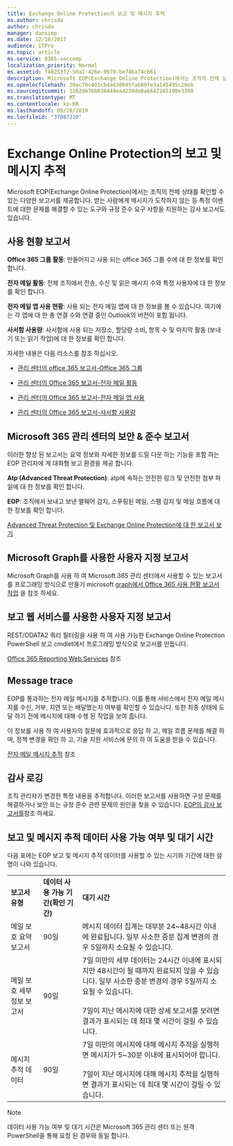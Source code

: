 ```yaml
---
title: Exchange Online Protection의 보고 및 메시지 추적
ms.author: chrisda
author: chrisda
manager: dansimp
ms.date: 12/18/2017
audience: ITPro
ms.topic: article
ms.service: O365-seccomp
localization_priority: Normal
ms.assetid: f40253f2-50a1-426e-9979-be74ba74cb61
description: Microsoft EOP(Exchange Online Protection)에서는 조직의 전체 상태를 확인할 수 있는 다양한 보고서를 제공합니다. 받는 사람에게 메시지가 도착하지 않는 등 특정 이벤트에 대한 문제를 해결할 수 있는 도구와 규정 준수 요구 사항을 지원하는 감사 보고서도 있습니다. 다음 표에서는 EOP 관리자가 사용할 수 있는 보고서 및 문제 해결 도구를 설명합니다.
ms.openlocfilehash: 39ac70c401cb4a630b95fab89fe3a145495c29eb
ms.sourcegitcommit: 1162d676b036449ea4220de8a6642165190e3398
ms.translationtype: MT
ms.contentlocale: ko-KR
ms.lasthandoff: 09/20/2019
ms.locfileid: "37087210"
---
```

# <a name="reporting-and-message-trace-in-exchange-online-protection"></a>Exchange Online Protection의 보고 및 메시지 추적

Microsoft EOP(Exchange Online Protection)에서는 조직의 전체 상태를 확인할 수 있는 다양한 보고서를 제공합니다. 받는 사람에게 메시지가 도착하지 않는 등 특정 이벤트에 대한 문제를 해결할 수 있는 도구와 규정 준수 요구 사항을 지원하는 감사 보고서도 있습니다.

## <a name="usage-reports"></a>사용 현황 보고서

**Office 365 그룹 활동**: 만들어지고 사용 되는 office 365 그룹 수에 대 한 정보를 확인 합니다.  

**전자 메일 활동**: 전체 조직에서 전송, 수신 및 읽은 메시지 수와 특정 사용자에 대 한 정보를 확인 합니다.  

**전자 메일 앱 사용 현황**: 사용 되는 전자 메일 앱에 대 한 정보를 볼 수 있습니다. 여기에는 각 앱에 대 한 총 연결 수와 연결 중인 Outlook의 버전이 포함 됩니다.  

**사서함 사용량**: 사서함에 사용 되는 저장소, 할당량 소비, 항목 수 및 마지막 활동 (보내기 또는 읽기 작업)에 대 한 정보를 확인 합니다.

자세한 내용은 다음 리소스를 참조 하십시오.

- [관리 센터의 office 365 보고서-Office 365 그룹](https://go.microsoft.com/fwlink/p/?linkid=861610)

- [관리 센터의 Office 365 보고서-전자 메일 활동](https://go.microsoft.com/fwlink/p/?linkid=859706)

- [관리 센터의 Office 365 보고서-전자 메일 앱 사용](https://go.microsoft.com/fwlink/p/?linkid=859707)

- [관리 센터의 Office 365 보고서-사서함 사용량](https://go.microsoft.com/fwlink/p/?linkid=859708)

## <a name="security--compliance-reports-in-the-microsoft-365-admin-center"></a>Microsoft 365 관리 센터의 보안 & 준수 보고서

이러한 향상 된 보고서는 요약 정보와 자세한 정보를 드릴 다운 하는 기능을 포함 하는 EOP 관리자에 게 대화형 보고 환경을 제공 합니다.  

**Atp (Advanced Threat Protection)**: atp에 속하는 안전한 링크 및 안전한 첨부 파일에 대 한 정보를 확인 합니다.  

**EOP**: 조직에서 보내고 보낸 맬웨어 감지, 스푸핑된 메일, 스팸 감지 및 메일 흐름에 대 한 정보를 확인 합니다.  

[Advanced Threat Protection 및 Exchange Online Protection에 대 한 보고서 보기](https://go.microsoft.com/fwlink/p/?linkid=852409)

## <a name="custom-reports-using-microsoft-graph"></a>Microsoft Graph를 사용한 사용자 지정 보고서

Microsoft Graph를 사용 하 여 Microsoft 365 관리 센터에서 사용할 수 있는 보고서를 프로그래밍 방식으로 만들기 microsoft [graph에서 Office 365 사용 현황 보고서 작업](https://go.microsoft.com/fwlink/p/?linkid=865135) 을 참조 하세요.

## <a name="custom-reports-using-reporting-web-services"></a>보고 웹 서비스를 사용한 사용자 지정 보고서

REST/ODATA2 쿼리 필터링을 사용 하 여 사용 가능한 Exchange Online Protection PowerShell 보고 cmdlet에서 프로그래밍 방식으로 보고서를 만듭니다.

[Office 365 Reporting Web Services](https://go.microsoft.com/fwlink/p/?LinkId=279926) 참조

## <a name="message-trace"></a>Message trace

EOP를 통과하는 전자 메일 메시지를 추적합니다. 이를 통해 서비스에서 전자 메일 메시지를 수신, 거부, 지연 또는 배달했는지 여부를 확인할 수 있습니다. 또한 최종 상태에 도달 하기 전에 메시지에 대해 수행 된 작업을 보여 줍니다.  

이 정보를 사용 하 여 사용자의 질문에 효과적으로 응답 하 고, 메일 흐름 문제를 해결 하며, 정책 변경을 확인 하 고, 기술 지원 서비스에 문의 하 여 도움을 받을 수 있습니다.  

[전자 메일 메시지 추적](https://docs.microsoft.com/exchange/monitoring/trace-an-email-message/trace-an-email-message) 참조

## <a name="audit-logging"></a>감사 로깅

조직 관리자가 변경한 특정 내용을 추적합니다. 이러한 보고서를 사용하면 구성 문제를 해결하거나 보안 또는 규정 준수 관련 문제의 원인을 찾을 수 있습니다. [EOP의 감사 보고서를](auditing-reports-in-eop.md)참조 하세요.

## <a name="reporting-and-message-trace-data-availability-and-latency"></a>보고 및 메시지 추적 데이터 사용 가능 여부 및 대기 시간

다음 표에는 EOP 보고 및 메시지 추적 데이터를 사용할 수 있는 시기와 기간에 대한 설명이 나와 있습니다.
  
||||
|:-----|:-----|:-----|
|**보고서 유형**|**데이터 사용 가능 기간(확인 기간)**|**대기 시간**|
|메일 보호 요약 보고서|90일|메시지 데이터 집계는 대부분 24~48시간 이내에 완료됩니다. 일부 사소한 증분 집계 변경의 경우 5일까지 소요될 수 있습니다.|
|메일 보호 세부 정보 보고서|90일|7일 미만의 세부 데이터는 24시간 이내에 표시되지만 48시간이 될 때까지 완료되지 않을 수 있습니다. 일부 사소한 증분 변경의 경우 5일까지 소요될 수 있습니다. <br/><br/> 7일이 지난 메시지에 대한 상세 보고서를 보려면 결과가 표시되는 데 최대 몇 시간이 걸릴 수 있습니다.|
|메시지 추적 데이터|90일|7일 미만의 메시지에 대해 메시지 추적을 실행하면 메시지가 5~30분 이내에 표시되어야 합니다.<br/><br/> 7일이 지난 메시지에 대해 메시지 추적을 실행하면 결과가 표시되는 데 최대 몇 시간이 걸릴 수 있습니다.|

> [!NOTE]
> 데이터 사용 가능 여부 및 대기 시간은 Microsoft 365 관리 센터 또는 원격 PowerShell을 통해 요청 된 경우와 동일 합니다. 
